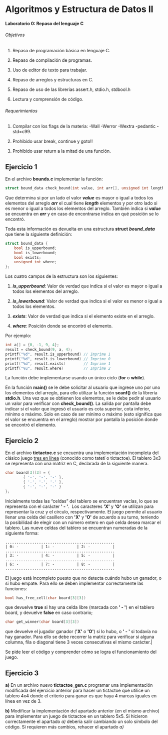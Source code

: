 # Algoritmos y Estructura de Datos II

#### Laboratorio 0: Repaso del lenguaje C

###### Objetivos

1. Repaso de programación básica en lenguaje C.

2. Repaso de compilación de programas.

3. Uso de editor de texto para trabajar.

4. Repaso de arreglos y estructuras en C.

5. Repaso de uso de las librerías assert.h, stdio.h, stdbool.h

6. Lectura y comprensión de código.

###### Requerimientos

1. Compilar con los flags de la materia: -Wall -Werror -Wextra -pedantic -std=c99.

2. Prohibido usar break, continue y goto!!

3. Prohibido usar return a la mitad de una función.

## Ejercicio 1

En el archivo **bounds.c** implementar la función:

```c
struct bound_data check_bound(int value, int arr[], unsigned int length);
```

Que determina si por un lado el valor ***value*** es mayor o igual a todos los elementos del arreglo ***arr*** el cual tiene ***length*** elementos y por otro lado si es menor o igual a todos los elementos del arreglo. También indica si ***value*** se encuentra en ***arr*** y en caso de encontrarse indica en qué posición se lo encontró. 

Toda esta información es devuelta en una estructura **struct** ***bound_data*** que tiene la siguiente definición:

```c
struct bound_data {
    bool is_upperbound;
    bool is_lowerbound;
    bool exists;
    unsigned int where;
};
```

Los cuatro campos de la estructura son los siguientes: 

1. ***is_upperbound***: Valor de verdad que indica si el valor es mayor o igual a todos los elementos del arreglo.

2. ***is_lowerbound***: Valor de verdad que indica si el valor es menor o igual a todos los elementos.

3. ***exists***: Valor de verdad que indica si el elemento existe en el arreglo.

4. ***where***: Posición donde se encontró el elemento.

Por ejemplo:

```c
int a[] = {0, -1, 9, 4};
result = check_bound(9, a, 4);
printf("%d", result.is_upperbound) // Imprime 1
printf("%d", result.is_lowerbound) // Imprime 0
printf("%d", result.exists)        // Imprime 1
printf("%u", result.where)         // Imprime 2
```

La función debe implementarse usando un único ciclo (**for** o **while**).

En la función **main()** se le debe solicitar al usuario que ingrese uno por uno los elementos del arreglo, para ello utilizar la función **scanf()** de la librería **stdio.h**. Una vez que se obtienen los elementos, se le debe pedir al usuario un valor para verificar con **check_bound()**. La salida por pantalla debe indicar si el valor que ingresó el usuario es cota superior, cota inferior, mínimo o máximo. Solo en caso de ser mínimo o máximo (esto significa que el valor se encuentra en el arreglo) mostrar por pantalla la posición donde se encontró el elemento.

## Ejercicio 2

En el archivo **tictactoe.c** se encuentra una implementación incompleta del clásico juego [tres en línea](https://es.wikipedia.org/wiki/Tres_en_l%C3%ADnea) (conocido como tatetí o tictactoe). El tablero 3x3 se representa con una matriz en C, declarada de la siguiente manera.

```c
char board[3][3] = {
        { '-', '-', '-' },
        { '-', '-', '-' },
        { '-', '-', '-' }
};
```

Inicialmente todas las “celdas” del tablero se encuentran vacías, lo que se representa con el carácter **' - '**.  Los caracteres **'X'**  y **'O'** se utilizan para representar la cruz y el círculo, respectivamente. El juego permite al usuario llenar una celda del casillero con **'X'** y **'O'** de acuerdo a su turno, teniendo la posibilidad de elegir con un número entero en qué celda desea marcar el tablero. Las nueve celdas del tablero se encuentran numeradas de la siguiente forma:

```
.................................................
| 0: -          | 1: -          | 2: -          |
.................................................
| 3: -          | 4: -          | 5: -          |
.................................................
| 6: -          | 7: -          | 8: -          |
.................................................
```

El juego está incompleto puesto que no detecta cuándo hubo un ganador, o si hubo empate. Para ello se deben implementar correctamente las funciones:

```c
bool has_free_cell(char board[3][3])
```

que devuelve **true** si hay una celda libre (marcada con **' - '**) en el tablero board, y devuelve **false** en caso contrario;

```c
char get_winner(char board[3][3])
```

que devuelve el jugador ganador (**'X'** o **'O'**) si lo hubo, o **' - '** si todavía no hay ganador. Para ello se debe recorrer la matriz para verificar si alguna columna, fila o diagonal tiene 3 veces consecutivas el mismo carácter.|

Se pide leer el código y comprender cómo se logra el funcionamiento del juego.

## Ejercicio 3

 **a)** En un archivo nuevo **tictactoe_gen.c** programar una implementación modificada del ejercicio anterior para hacer un tictactoe que utilice un tablero 4x4 donde el criterio para ganar es que haya 4 marcas iguales en línea en vez de 3.

**b)** Modificar la implementación del apartado anterior (en el mismo archivo) para implementar un juego de tictactoe en un tablero 5x5. Si hicieron correctamente el apartado *a)* debería salir cambiando un solo símbolo del código. Si requieren más cambios, rehacer el apartado *a)*
